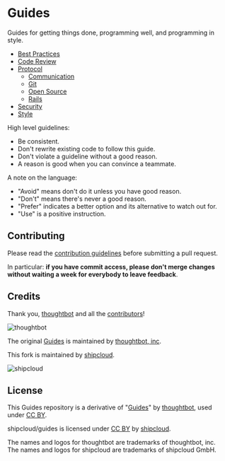 Guides
======

Guides for getting things done, programming well, and programming in style.

* [Best Practices](/best-practices)
* [Code Review](/code-review)
* [Protocol](/protocol)
  * [Communication](/protocol/communication)
  * [Git](/protocol/git)
  * [Open Source](/protocol/open-source)
  * [Rails](/protocol/rails)
* [Security](/security)
* [Style](/style)

High level guidelines:

* Be consistent.
* Don't rewrite existing code to follow this guide.
* Don't violate a guideline without a good reason.
* A reason is good when you can convince a teammate.

A note on the language:

* "Avoid" means don't do it unless you have good reason.
* "Don't" means there's never a good reason.
* "Prefer" indicates a better option and its alternative to watch out for.
* "Use" is a positive instruction.

Contributing
------------

Please read the [contribution guidelines] before submitting a pull request.

In particular: **if you have commit access, please don't merge changes without
waiting a week for everybody to leave feedback**.

[contribution guidelines]: /CONTRIBUTING.md

Credits
-------

Thank you, [thoughtbot](http://thoughtbot.com/community) and all the [contributors](https://github.com/thoughtbot/guides/graphs/contributors)!

![thoughtbot](http://thoughtbot.com/images/tm/logo.png)

The original [Guides](https://github.com/thoughtbot/guides) is maintained
by [thoughtbot, inc](http://thoughtbot.com/community).

This fork is maintained by [shipcloud](https://github.com/shipcloud).

![shipcloud](https://www.shipcloud.io/logos/shipcloud_168_39@2x.png)

License
-------

This Guides repository is a derivative of
"[Guides](https://github.com/thoughtbot/guides)"
by [thoughtbot](https://github.com/thoughtbot), used under [CC BY](http://creativecommons.org/licenses/by/3.0/).

shipcloud/guides is licensed under
[CC BY](http://creativecommons.org/licenses/by/3.0/)
by [shipcloud](https://github.com/shipcloud).


The names and logos for thoughtbot are trademarks of thoughtbot, inc.  
The names and logos for shipcloud are trademarks of shipcloud GmbH.
